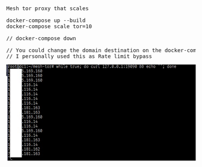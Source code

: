 <pre>Mesh tor proxy that scales

docker-compose up --build
docker-compose scale tor=10

// docker-compose down

// You could change the domain destination on the docker-compose.yml at front-server environment
// I personally used this as Rate limit bypass
</pre>

![](fig1.jpg)

